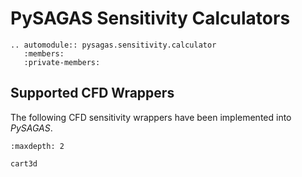 # PySAGAS Sensitivity Calculators


```{eval-rst}
.. automodule:: pysagas.sensitivity.calculator
   :members:
   :private-members:
```


## Supported CFD Wrappers
The following CFD sensitivity wrappers have been implemented into *PySAGAS*.

```{toctree}
:maxdepth: 2

cart3d
```